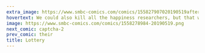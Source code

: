 ```yaml
---
extra_image: https://www.smbc-comics.com/comics/155827907020190519after.png
hovertext: We could also kill all the happiness researchers, but that would only produce a short-term uptick in happiness.
image: https://www.smbc-comics.com/comics/1558278984-20190519.png
next_comic: captcha-2
prev_comic: their
title: Lottery
---
```



